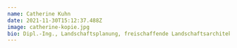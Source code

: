 ```yaml
---
name: Catherine Kuhn
date: 2021-11-30T15:12:37.488Z
image: catherine-kopie.jpg
bio: Dipl.-Ing., Landschaftsplanung, freischaffende Landschaftsarchitektin
---
```

